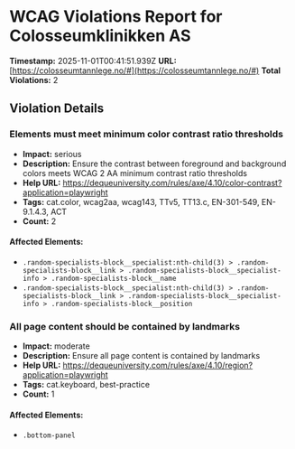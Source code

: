 # WCAG Violations Report for Colosseumklinikken AS

**Timestamp:** 2025-11-01T00:41:51.939Z
**URL:** [https://colosseumtannlege.no/#](https://colosseumtannlege.no/#)
**Total Violations:** 2

## Violation Details

### Elements must meet minimum color contrast ratio thresholds

- **Impact:** serious
- **Description:** Ensure the contrast between foreground and background colors meets WCAG 2 AA minimum contrast ratio thresholds
- **Help URL:** https://dequeuniversity.com/rules/axe/4.10/color-contrast?application=playwright
- **Tags:** cat.color, wcag2aa, wcag143, TTv5, TT13.c, EN-301-549, EN-9.1.4.3, ACT
- **Count:** 2

#### Affected Elements:

- `.random-specialists-block__specialist:nth-child(3) > .random-specialists-block__link > .random-specialists-block__specialist-info > .random-specialists-block__name`
- `.random-specialists-block__specialist:nth-child(3) > .random-specialists-block__link > .random-specialists-block__specialist-info > .random-specialists-block__position`

### All page content should be contained by landmarks

- **Impact:** moderate
- **Description:** Ensure all page content is contained by landmarks
- **Help URL:** https://dequeuniversity.com/rules/axe/4.10/region?application=playwright
- **Tags:** cat.keyboard, best-practice
- **Count:** 1

#### Affected Elements:

- `.bottom-panel`
